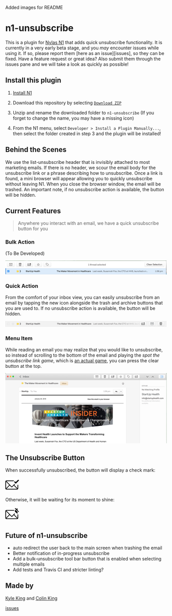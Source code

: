 Added images for README


# n1-unsubscribe
This is a plugin for [Nylas N1](https://www.nylas.com/n1) that adds quick unsubscribe functionality. It is currently in a very early beta stage, and you *may* encounter issues while using it. If so, please report them [here as an issue][issues], so they can be fixed. Have a feature request or great idea? Also submit them through the issues pane and we will take a look as quickly as possible!

## Install this plugin

1. [Install N1](https://www.nylas.com/n1)

2. Download this repository by selecting [`Download ZIP`](https://github.com/colinking/n1-unsubscribe/archive/master.zip)

3. Unzip and rename the downloaded folder to `n1-unsubscribe` (If you forget to change the name, you may have a missing icon)

3. From the N1 menu, select `Developer > Install a Plugin Manually...`, then select the folder created in step 3 and the plugin will be installed!

## Behind the Scenes

We use the list-unsubscribe header that is invisibly attached to most marketing emails. If there is no header, we scour the email body for the unsubscribe link or a phrase describing how to unsubscribe. Once a link is found, a mini browser will appear allowing you to quickly unsubscribe without leaving N1. When you close the browser window, the email will be trashed. An important note, if no unsubscribe action is available, the button will be hidden.

## Current Features

> Anywhere you interact with an email, we have a quick unsubscribe button for you

### Bulk Action

(To Be Developed)

![BulkAction](README/BulkAction.png)

### Quick Action

From the comfort of your inbox view, you can easily unsubscribe from an email by tapping the new icon alongside the trash and archive buttons that you are used to. If no unsubscribe action is available, the button will be hidden.

![QuickAction](README/QuickAction.png)

### Menu Item

While reading an email you may realize that you would like to unsubscribe, so instead of scrolling to the bottom of the email and playing the *spot the unsubscribe link game*, which is [an actual game](http://spottheunsubscribe.tumblr.com/), you can press the clear button at the top.

![MenuItem](README/MenuItem.png)

## The Unsubscribe Button

When successfully unsubscribed, the button will display a check mark:

![SuccessIcon](/assets/unsubscribe-success%402x.png)

Otherwise, it will be waiting for its moment to shine:

![NormalIcon](/assets/unsubscribe%402x.png)

## Future of n1-unsubscribe 
- auto redirect the user back to the main screen when trashing the email
- Better notification of in-progress unsubscribe
- Add a bulk-unsubscribe tool bar button that is enabled when selecting multiple emails
- Add tests and Travis CI and stricter linting?

## Made by
[Kyle King](http://kyleking.me) and [Colin King](http://colinking.co)

[issues](https://github.com/colinking/n1-unsubscribe/issues)